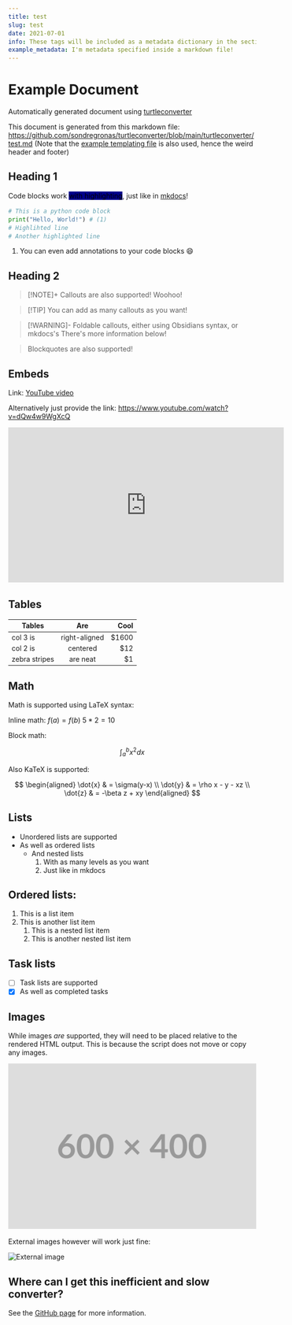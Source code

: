 ```yaml
---
title: test
slug: test
date: 2021-07-01
info: These tags will be included as a metadata dictionary in the sections output and will not be included in the HTML output (unless specified in the template or by mkdocs)
example_metadata: I'm metadata specified inside a markdown file!
---
```


# Example Document
Automatically generated document using [turtleconverter](https://github.com/sondregronas/turtleconverter/tree/main/turtleconverter)

This document is generated from this markdown file: https://github.com/sondregronas/turtleconverter/blob/main/turtleconverter/test.md (Note that the [example templating file](https://github.com/sondregronas/turtleconverter/blob/main/example_override.html) is also used, hence the weird header and footer)

## Heading 1

Code blocks work <mark style="background: darkblue;">with highlighting</mark>, just like in [mkdocs](https://squidfunk.github.io/mkdocs-material/reference/code-blocks)!

```python hl_lines="3 4"
# This is a python code block
print("Hello, World!") # (1)
# Highlihted line
# Another highlighted line
```

1. You can even add annotations to your code blocks :smile:


## Heading 2

> [!NOTE]+ Callouts are also supported!
> Woohoo!

> [!TIP] You can add as many callouts as you want!

> [!WARNING]- Foldable callouts, either using Obsidians syntax, or mkdocs's
> There's more information below!


> Blockquotes are also supported!

## Embeds

Link: [YouTube video](https://www.youtube.com/watch?v=dQw4w9WgXcQ)

Alternatively just provide the link: https://www.youtube.com/watch?v=dQw4w9WgXcQ

<iframe width="560" height="315" src="https://www.youtube.com/embed/dQw4w9WgXcQ?si=CX_S_qf3As47elL_" title="YouTube video player" frameborder="0" allow="accelerometer; autoplay; clipboard-write; encrypted-media; gyroscope; picture-in-picture; web-share" referrerpolicy="strict-origin-when-cross-origin" allowfullscreen></iframe>

## Tables

| Tables        |      Are      |  Cool |
|---------------|:-------------:|------:|
| col 3 is      | right-aligned | $1600 |
| col 2 is      |   centered    |   $12 |
| zebra stripes |   are neat    |    $1 |

## Math

Math is supported using LaTeX syntax:

Inline math: $f(a)=f(b)$ $5*2=10$

Block math:

$$
\int_{a}^{b} x^2 dx
$$

Also KaTeX is supported:

$$
\begin{aligned}
\dot{x} & = \sigma(y-x) \\
\dot{y} & = \rho x - y - xz \\
\dot{z} & = -\beta z + xy
\end{aligned}
$$

## Lists

- Unordered lists are supported
- As well as ordered lists
    - And nested lists
        1. With as many levels as you want
        2. Just like in mkdocs

## Ordered lists:

1. This is a list item
2. This is another list item
    1. This is a nested list item
    2. This is another nested list item

## Task lists

- [ ] Task lists are supported
- [x] As well as completed tasks

## Images

While images _are_ supported, they will need to be placed relative to the rendered HTML output. This is because the script does not move or copy any images.

![img.png](img.png)

External images however will work just fine:

![External image](https://placehold.co/600x400)

## Where can I get this inefficient and slow converter?

See the [GitHub page](https://github.com/sondregronas/turtleconverter/tree/main/turtleconverter) for more information.
